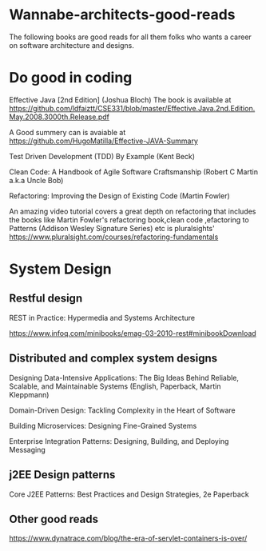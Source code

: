 # Wannabe-architects-good-reads
The following books are good reads for all them folks who wants a career on software architecture and designs.

# Do good in coding 
Effective Java [2nd Edition] (Joshua Bloch)
  The book is available at https://github.com/ldfaiztt/CSE331/blob/master/Effective.Java.2nd.Edition.May.2008.3000th.Release.pdf
  
  A Good summery can is avaiable at https://github.com/HugoMatilla/Effective-JAVA-Summary

Test Driven Development (TDD) By Example (Kent Beck)

Clean Code: A Handbook of Agile Software Craftsmanship (Robert C Martin a.k.a Uncle Bob)

Refactoring: Improving the Design of Existing Code (Martin Fowler)

An amazing video tutorial covers a great depth on refactoring that includes the books like Martin Fowler's refactoring book,clean code ,efactoring to Patterns (Addison Wesley Signature Series) etc is pluralsights' 
https://www.pluralsight.com/courses/refactoring-fundamentals


# System Design 
## Restful design
REST in Practice: Hypermedia and Systems Architecture

https://www.infoq.com/minibooks/emag-03-2010-rest#minibookDownload

## Distributed and complex system designs

Designing Data-Intensive Applications: The Big Ideas Behind Reliable, Scalable, and Maintainable Systems  (English, Paperback, Martin Kleppmann)

Domain-Driven Design: Tackling Complexity in the Heart of Software

Building Microservices: Designing Fine-Grained Systems

Enterprise Integration Patterns: Designing, Building, and Deploying Messaging 


## j2EE Design patterns

Core J2EE Patterns: Best Practices and Design Strategies, 2e Paperback


## Other good reads

https://www.dynatrace.com/blog/the-era-of-servlet-containers-is-over/
